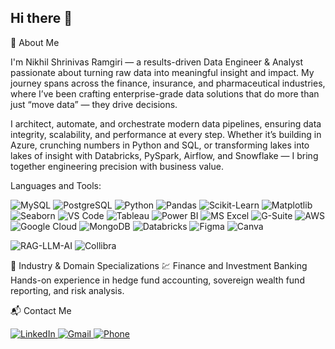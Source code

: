 ## Hi there 👋

🌟 About Me

I'm Nikhil Shrinivas Ramgiri — a results-driven Data Engineer & Analyst passionate about turning raw data into meaningful insight and impact. My journey spans across the finance, insurance, and pharmaceutical industries, where I’ve been crafting enterprise-grade data solutions that do more than just “move data” — they drive decisions.

I architect, automate, and orchestrate modern data pipelines, ensuring data integrity, scalability, and performance at every step. Whether it’s building in Azure, crunching numbers in Python and SQL, or transforming lakes into lakes of insight with Databricks, PySpark, Airflow, and Snowflake — I bring together engineering precision with business value.

Languages and Tools:

<p align="left"> <img src="https://img.shields.io/badge/MySQL-4479A1?style=for-the-badge&logo=mysql&logoColor=white" alt="MySQL"/> <img src="https://img.shields.io/badge/PostgreSQL-336791?style=for-the-badge&logo=postgresql&logoColor=white" alt="PostgreSQL"/> <img src="https://img.shields.io/badge/Python-3776AB?style=for-the-badge&logo=python&logoColor=white" alt="Python"/> <img src="https://img.shields.io/badge/Pandas-150458?style=for-the-badge&logo=pandas&logoColor=white" alt="Pandas"/> <img src="https://img.shields.io/badge/Scikit--Learn-F7931E?style=for-the-badge&logo=scikit-learn&logoColor=black" alt="Scikit-Learn"/> <img src="https://img.shields.io/badge/Matplotlib-11557C?style=for-the-badge&logo=matplotlib&logoColor=white" alt="Matplotlib"/> <img src="https://img.shields.io/badge/Seaborn-76B7B2?style=for-the-badge" alt="Seaborn"/> <img src="https://img.shields.io/badge/VS%20Code-007ACC?style=for-the-badge&logo=visual-studio-code&logoColor=white" alt="VS Code"/> <img src="https://img.shields.io/badge/Tableau-E97627?style=for-the-badge&logo=tableau&logoColor=white" alt="Tableau"/> <img src="https://img.shields.io/badge/Power%20BI-F2C811?style=for-the-badge&logo=powerbi&logoColor=black" alt="Power BI"/> <img src="https://img.shields.io/badge/MS%20Excel-217346?style=for-the-badge&logo=microsoft-excel&logoColor=white" alt="MS Excel"/> <img src="https://img.shields.io/badge/G%20Suite-4285F4?style=for-the-badge&logo=googleworkspace&logoColor=white" alt="G-Suite"/> <img src="https://img.shields.io/badge/AWS-232F3E?style=for-the-badge&logo=amazon-aws&logoColor=white" alt="AWS"/> <img src="https://img.shields.io/badge/Google%20Cloud-4285F4?style=for-the-badge&logo=google-cloud&logoColor=white" alt="Google Cloud"/> <img src="https://img.shields.io/badge/MongoDB-47A248?style=for-the-badge&logo=mongodb&logoColor=white" alt="MongoDB"/> <img src="https://img.shields.io/badge/Databricks-E0201B?style=for-the-badge&logo=databricks&logoColor=white" alt="Databricks"/> <img src="https://img.shields.io/badge/Figma-F24E1E?style=for-the-badge&logo=figma&logoColor=white" alt="Figma"/> <img src="https://img.shields.io/badge/Canva-00C4CC?style=for-the-badge&logo=canva&logoColor=white" alt="Canva"/> </p>  <img src="https://img.shields.io/badge/RAG-FF6F61?style=for-the-badge&logo=ai&logoColor=white" alt="RAG-LLM-AI"/> <img src="https://img.shields.io/badge/Colliba-00BFFF?style=for-the-badge&logo=collibra&logoColor=white" alt="Collibra"/>

🏢 Industry & Domain Specializations
💹 Finance and Investment Banking
Hands-on experience in hedge fund accounting, sovereign wealth fund reporting, and risk analysis.

📬 Contact Me
<p align="left"> <a href="https://www.linkedin.com/in/nikhil-ramgiri-/" target="_blank"> <img src="https://img.shields.io/badge/LinkedIn-0077B5?style=for-the-badge&logo=linkedin&logoColor=white" alt="LinkedIn"/> </a> <a href="mailto:nikhilramgiri84@gmail.com"> <img src="https://img.shields.io/badge/Gmail-D14836?style=for-the-badge&logo=gmail&logoColor=white" alt="Gmail"/> </a> <a href="tel:9088092372"> <img src="https://img.shields.io/badge/Phone-25D366?style=for-the-badge&logo=whatsapp&logoColor=white" alt="Phone"/> </a> </p>
